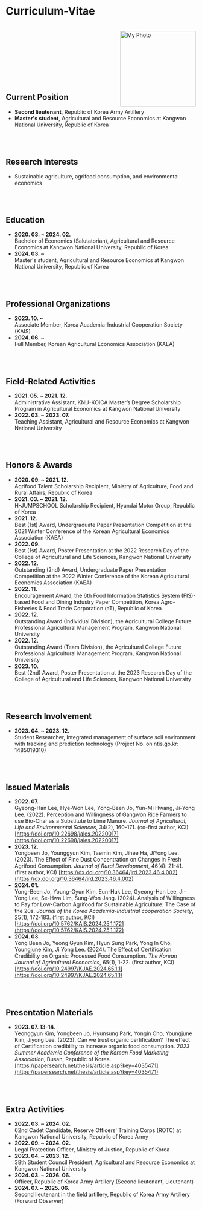# Curriculum-Vitae

<br>
<img src="https://github.com/user-attachments/assets/ed6362ab-bc88-4117-9fd1-cf901086215d" alt="My Photo" align="right" width="200">

<br><br><br><br><br><br><br>

## Current Position
- <strong>Second lieutenant</strong>, Republic of Korea Army Artillery
- <strong>Master's student</strong>, Agricultural and Resource Economics at Kangwon National University, Republic of Korea

<br><br>

## Research Interests
- Sustainable agriculture, agrifood consumption, and environmental economics

<br><br>

## Education
- <strong>2020. 03. ~ 2024. 02.</strong>  
  Bachelor of Economics (Salutatorian), Agricultural and Resource Economics at Kangwon National University, Republic of Korea
- <strong>2024. 03. ~</strong>  
  Master's student, Agricultural and Resource Economics at Kangwon National University, Republic of Korea

<br><br>

## Professional Organizations
- <strong>2023. 10. ~</strong>  
  Associate Member, Korea Academia-Industrial Cooperation Society (KAIS)
- <strong>2024. 06. ~</strong>  
  Full Member, Korean Agricultural Economics Association (KAEA)

<br><br>

## Field-Related Activities
- <strong>2021. 05. ~ 2021. 12.</strong>  
  Administrative Assistant, KNU-KOICA Master’s Degree Scholarship Program in Agricultural Economics at Kangwon National University
- <strong>2022. 03. ~ 2023. 07.</strong>  
  Teaching Assistant, Agricultural and Resource Economics at Kangwon National University

<br><br>

## Honors & Awards
- <strong>2020. 09. ~ 2021. 12.</strong>  
  Agrifood Talent Scholarship Recipient, Ministry of Agriculture, Food and Rural Affairs, Republic of Korea
- <strong>2021. 03. ~ 2021. 12.</strong>  
  H-JUMPSCHOOL Scholarship Recipient, Hyundai Motor Group, Republic of Korea
- <strong>2021. 12.</strong>  
  Best (1st) Award, Undergraduate Paper Presentation Competition at the 2021 Winter Conference of the Korean Agricultural Economics Association (KAEA)
- <strong>2022. 09.</strong>  
  Best (1st) Award, Poster Presentation at the 2022 Research Day of the College of Agricultural and Life Sciences, Kangwon National University
- <strong>2022. 12.</strong>  
  Outstanding (2nd) Award, Undergraduate Paper Presentation Competition at the 2022 Winter Conference of the Korean Agricultural Economics Association (KAEA)
- <strong>2022. 11.</strong>  
  Encouragement Award, the 6th Food Information Statistics System (FIS)-based Food and Dining Industry Paper Competition, Korea Agro-Fisheries & Food Trade Corporation (aT), Republic of Korea
- <strong>2022. 12.</strong>  
  Outstanding Award (Individual Division), the Agricultural College Future Professional Agricultural Management Program, Kangwon National University
- <strong>2022. 12.</strong>  
  Outstanding Award (Team Division), the Agricultural College Future Professional Agricultural Management Program, Kangwon National University
- <strong>2023. 10.</strong>  
  Best (2nd) Award, Poster Presentation at the 2023 Research Day of the College of Agricultural and Life Sciences, Kangwon National University

<br><br>

## Research Involvement
- <strong>2023. 04. ~ 2023. 12.</strong>  
  Student Researcher, Integrated management of surface soil environment with tracking and prediction technology (Project No. on ntis.go.kr: 1485019310)

<br><br>

## Issued Materials
- <strong>2022. 07.</strong>  
  Gyeong-Han Lee, Hye-Won Lee, Yong-Been Jo, Yun-Mi Hwang, Ji-Yong Lee. (2022). Perception and Willingness of Gangwon Rice Farmers to use Bio-Char as a Substitute to Lime Manure. _Journal of Agricultural, Life and Environmental Sciences_, 34(2), 160-171. (co-first author, KCI) [https://doi.org/10.22698/jales.20220017](https://doi.org/10.22698/jales.20220017)
- <strong>2023. 12.</strong>  
  Yongbeen Jo, Younggyun Kim, Taemin Kim, Jihee Ha, JiYong Lee. (2023). The Effect of Fine Dust Concentration on Changes in Fresh Agrifood Consumption. _Journal of Rural Development_, 46(4): 21-41. (first author, KCI) [https://dx.doi.org/10.36464/jrd.2023.46.4.002](https://dx.doi.org/10.36464/jrd.2023.46.4.002)
- <strong>2024. 01.</strong>  
  Yong-Been Jo, Young-Gyun Kim, Eun-Hak Lee, Gyeong-Han Lee, Ji-Yong Lee, Se-Hwa Lim, Sung-Won Jang. (2024). Analysis of Willingness to Pay for Low-Carbon Agrifood for Sustainable Agriculture: The Case of the 20s. _Journal of the Korea Academia-Industrial cooperation Society_, 25(1), 172-183. (first author, KCI) [https://doi.org/10.5762/KAIS.2024.25.1.172](https://doi.org/10.5762/KAIS.2024.25.1.172)
- <strong>2024. 03.</strong>  
  Yong Been Jo, Yeong Gyun Kim, Hyun Sung Park, Yong In Cho, Youngjune Kim, Ji Yong Lee. (2024). The Effect of Certification Credibility on Organic Processed Food Consumption. _The Korean Journal of Agricultural Economics_, 65(1), 1-22. (first author, KCI) [https://doi.org/10.24997/KJAE.2024.65.1.1](https://doi.org/10.24997/KJAE.2024.65.1.1)

<br><br>

## Presentation Materials
- <strong>2023. 07. 13-14.</strong>  
  Yeonggyun Kim, Yongbeen Jo, Hyunsung Park, Yongin Cho, Youngjune Kim, Jiyong Lee. (2023). Can we trust organic certification? The effect of Certification credibility to increase organic food consumption. _2023 Summer Academic Conference of the Korean Food Marketing Association_, Busan, Republic of Korea. [https://papersearch.net/thesis/article.asp?key=4035471](https://papersearch.net/thesis/article.asp?key=4035471)

<br><br>

## Extra Activities
- <strong>2022. 03. ~ 2024. 02.</strong>  
  62nd Cadet Candidate, Reserve Officers' Training Corps (ROTC) at Kangwon National University, Republic of Korea Army
- <strong>2022. 09. ~ 2024. 02.</strong>  
  Legal Protection Officer, Ministry of Justice, Republic of Korea
- <strong>2023. 04. ~ 2023. 12.</strong>  
  38th Student Council President, Agricultural and Resource Economics at Kangwon National University
- <strong>2024. 03. ~ 2026. 06.</strong>  
  Officer, Republic of Korea Army Artillery (Second lieutenant, Lieutenant)
- <strong>2024. 07. ~ 2025. 06.</strong>  
  Second lieutenant in the field artillery, Republic of Korea Army Artillery (Forward Observer)
